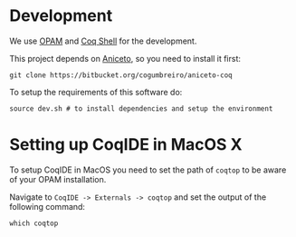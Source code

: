 # Development

We use [OPAM](https://opam.ocaml.org/) and [Coq Shell](https://github.com/coq/opam-coq-shell)
for the development.

This project depends on [Aniceto](https://bitbucket.org/cogumbreiro/aniceto-coq),
so you need to install it first:
```
git clone https://bitbucket.org/cogumbreiro/aniceto-coq
```

To setup the requirements of this software do:
```
source dev.sh # to install dependencies and setup the environment
```

# Setting up CoqIDE in MacOS X

To setup CoqIDE in MacOS you need to set the path of `coqtop` to be aware
of your OPAM installation.

Navigate to `CoqIDE -> Externals -> coqtop` and set the output of the
following command:

```
which coqtop
```
